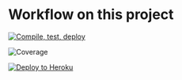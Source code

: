 # Workflow on this project

[![Compile, test, deploy](https://github.com/MichelleHoZY/MiniProject/actions/workflows/main.yaml/badge.svg)](https://github.com/MichelleHoZY/MiniProject/actions/workflows/main.yaml)

![Coverage](https://northwind.sgp1.digitaloceanspaces.com/coverage/MiniProject/jacoco.svg)

[![Deploy to Heroku](https://github.com/MichelleHoZY/MiniProject/actions/workflows/deploy.yaml/badge.svg)](https://github.com/MichelleHoZY/MiniProject/actions/workflows/deploy.yaml)